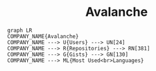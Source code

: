 <h1 align="center">Avalanche</h1>

```mermaid
graph LR
COMPANY_NAME{Avalanche}
COMPANY_NAME ---> U{Users} ---> UN[24]
COMPANY_NAME ---> R{Repositories} ---> RN[381]
COMPANY_NAME ---> G{Gists} ---> GN[130]
COMPANY_NAME ---> ML{Most Used<br>Languages}
```
